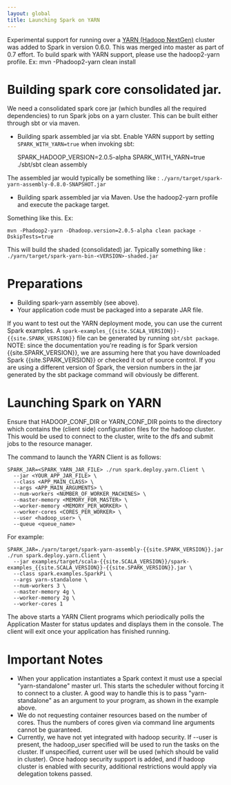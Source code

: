 ```yaml
---
layout: global
title: Launching Spark on YARN
---
```


Experimental support for running over a [YARN (Hadoop
NextGen)](http://hadoop.apache.org/docs/r2.0.2-alpha/hadoop-yarn/hadoop-yarn-site/YARN.html)
cluster was added to Spark in version 0.6.0.  This was merged into master as part of 0.7 effort.
To build spark with YARN support, please use the hadoop2-yarn profile.
Ex:  mvn -Phadoop2-yarn clean install

# Building spark core consolidated jar.

We need a consolidated spark core jar (which bundles all the required dependencies) to run Spark jobs on a yarn cluster.
This can be built either through sbt or via maven.

-   Building spark assembled jar via sbt.
Enable YARN support by setting `SPARK_WITH_YARN=true` when invoking sbt:

    SPARK_HADOOP_VERSION=2.0.5-alpha SPARK_WITH_YARN=true ./sbt/sbt clean assembly

The assembled jar would typically be something like :
`./yarn/target/spark-yarn-assembly-0.8.0-SNAPSHOT.jar`


-   Building spark assembled jar via Maven.
    Use the hadoop2-yarn profile and execute the package target.

Something like this. Ex:

    mvn -Phadoop2-yarn -Dhadoop.version=2.0.5-alpha clean package -DskipTests=true


This will build the shaded (consolidated) jar. Typically something like :
`./yarn/target/spark-yarn-bin-<VERSION>-shaded.jar`


# Preparations

- Building spark-yarn assembly (see above).
- Your application code must be packaged into a separate JAR file.

If you want to test out the YARN deployment mode, you can use the current Spark examples. A `spark-examples_{{site.SCALA_VERSION}}-{{site.SPARK_VERSION}}` file can be generated by running `sbt/sbt package`. NOTE: since the documentation you're reading is for Spark version {{site.SPARK_VERSION}}, we are assuming here that you have downloaded Spark {{site.SPARK_VERSION}} or checked it out of source control. If you are using a different version of Spark, the version numbers in the jar generated by the sbt package command will obviously be different.

# Launching Spark on YARN

Ensure that HADOOP_CONF_DIR or YARN_CONF_DIR points to the directory which contains the (client side) configuration files for the hadoop cluster.
This would be used to connect to the cluster, write to the dfs and submit jobs to the resource manager.

The command to launch the YARN Client is as follows:

    SPARK_JAR=<SPARK_YARN_JAR_FILE> ./run spark.deploy.yarn.Client \
      --jar <YOUR_APP_JAR_FILE> \
      --class <APP_MAIN_CLASS> \
      --args <APP_MAIN_ARGUMENTS> \
      --num-workers <NUMBER_OF_WORKER_MACHINES> \
      --master-memory <MEMORY_FOR_MASTER> \
      --worker-memory <MEMORY_PER_WORKER> \
      --worker-cores <CORES_PER_WORKER> \
      --user <hadoop_user> \
      --queue <queue_name>

For example:

    SPARK_JAR=./yarn/target/spark-yarn-assembly-{{site.SPARK_VERSION}}.jar ./run spark.deploy.yarn.Client \
      --jar examples/target/scala-{{site.SCALA_VERSION}}/spark-examples_{{site.SCALA_VERSION}}-{{site.SPARK_VERSION}}.jar \
      --class spark.examples.SparkPi \
      --args yarn-standalone \
      --num-workers 3 \
      --master-memory 4g \
      --worker-memory 2g \
      --worker-cores 1

The above starts a YARN Client programs which periodically polls the Application Master for status updates and displays them in the console. The client will exit once your application has finished running.

# Important Notes

- When your application instantiates a Spark context it must use a special "yarn-standalone" master url. This starts the scheduler without forcing it to connect to a cluster. A good way to handle this is to pass "yarn-standalone" as an argument to your program, as shown in the example above.
- We do not requesting container resources based on the number of cores. Thus the numbers of cores given via command line arguments cannot be guaranteed.
- Currently, we have not yet integrated with hadoop security. If --user is present, the hadoop_user specified will be used to run the tasks on the cluster. If unspecified, current user will be used (which should be valid in cluster).
  Once hadoop security support is added, and if hadoop cluster is enabled with security, additional restrictions would apply via delegation tokens passed.
